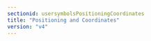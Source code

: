 ```yaml
---
sectionid: usersymbolsPositioningCoordinates
title: "Positioning and Coordinates"
version: "v4"
---
```


